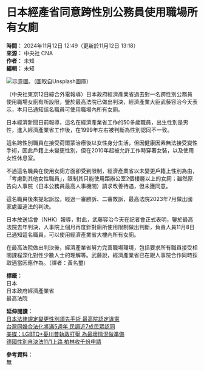 # 日本經產省同意跨性別公務員使用職場所有女廁

**時間：** 2024年11月12日 12:49（更新於11月12日 13:18）  
**來源：** 中央社 CNA  
**作者：** 未知  
**編輯：** 未知  

![示意圖。（圖取自Unsplash圖庫）](https://imgcdn.cna.com.tw/www/WebPhotos/800/20231025/1500x1000_wmkn_485366063156_0.jpg)

（中央社東京12日綜合外電報導）日本政府經濟產業省過去對一名跨性別公務員使用職場女廁有所設限，鑒於最高法院已做出判決，經濟產業大臣武藤容治今天表示，本月已通知該名職員可使用職場內所有女廁。

日本經濟新聞日前報導，這名在經濟產業省工作的50多歲職員，出生性別是男性，進入經濟產業省工作後，在1999年左右被判斷為性別認同不一致。

這名跨性別職員在接受荷爾蒙治療後以女性身分生活，但因健康因素無法接受變性手術，因此戶籍上未變更性別，但在2010年起被允許工作時穿著女裝，以及使用女性休息室。

不過這名職員在使用女廁方面卻受到限制，經濟產業省以未變更戶籍上性別為由，「考慮到其他女性職員」，限制其只能使用距辦公室2個樓層以上的女廁；雖然原告向人事院（日本公務員最高人事機關）請求改善待遇，但未獲同意。

這名職員後來提起訴訟，經過一審勝訴、二審敗訴，最高法院2023年7月做出國家處置違法的判決。

日本放送協會（NHK）報導，對此，武藤容治今天在記者會正式表明，鑒於最高法院去年判決，人事院上個月再度針對廁所使用限制做出判斷，負責人員11月8日已通知這名職員，可以使用經濟產業省大樓內所有女廁。

在最高法院做出判決後，經濟產業省努力完善職場環境，包括要求所有職員接受相關課程深化對性少數人士的理解等。武藤說，經濟產業省已在跟人事院合作同時採取適當因應作為。（譯者：黃名璽）

**標籤：**  
日本  
日本政府經濟產業省  
最高法院  

**延伸閱讀：**  
[日本法律規定變更性別須先手術 最高院認定違憲](https://news.aopl/202310250258.aspx)  
[台灣同婚合法化將滿5週年 民調近7成民眾認同](https://news.ahel/202405100154.aspx)  
[美媒：LGBTQ+憂川普執政打壓 為最壞情況做準備](https://news.aopl/202411110013.aspx)  
[德國性別自決法11/1上路 柏林收千份申請](https://news.aopl/202410280349.aspx)  

**參考資料：**  
無